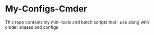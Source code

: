 # My-Configs-Cmder
This repo contains my mini-tools and batch scripts that I use along with cmder aliases and configs
